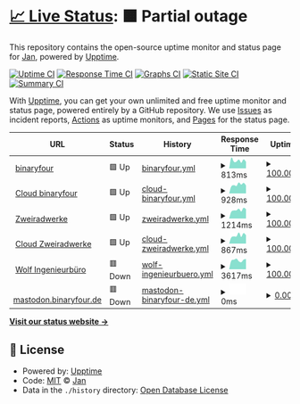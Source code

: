 # [📈 Live Status](https://stoamandl.github.io/upptime): <!--live status--> **🟧 Partial outage**

This repository contains the open-source uptime monitor and status page for [Jan](https://stoamandl.github.io/upptime), powered by [Upptime](https://github.com/upptime/upptime).

[![Uptime CI](https://github.com/stoamandl/upptime/workflows/Uptime%20CI/badge.svg)](https://github.com/stoamandl/upptime/actions?query=workflow%3A%22Uptime+CI%22)
[![Response Time CI](https://github.com/stoamandl/upptime/workflows/Response%20Time%20CI/badge.svg)](https://github.com/stoamandl/upptime/actions?query=workflow%3A%22Response+Time+CI%22)
[![Graphs CI](https://github.com/stoamandl/upptime/workflows/Graphs%20CI/badge.svg)](https://github.com/stoamandl/upptime/actions?query=workflow%3A%22Graphs+CI%22)
[![Static Site CI](https://github.com/stoamandl/upptime/workflows/Static%20Site%20CI/badge.svg)](https://github.com/stoamandl/upptime/actions?query=workflow%3A%22Static+Site+CI%22)
[![Summary CI](https://github.com/stoamandl/upptime/workflows/Summary%20CI/badge.svg)](https://github.com/stoamandl/upptime/actions?query=workflow%3A%22Summary+CI%22)

With [Upptime](https://upptime.js.org), you can get your own unlimited and free uptime monitor and status page, powered entirely by a GitHub repository. We use [Issues](https://github.com/stoamandl/upptime/issues) as incident reports, [Actions](https://github.com/stoamandl/upptime/actions) as uptime monitors, and [Pages](https://stoamandl.github.io/upptime) for the status page.

<!--start: status pages-->
<!-- This summary is generated by Upptime (https://github.com/upptime/upptime) -->
<!-- Do not edit this manually, your changes will be overwritten -->
<!-- prettier-ignore -->
| URL | Status | History | Response Time | Uptime |
| --- | ------ | ------- | ------------- | ------ |
| <img alt="" src="https://icons.duckduckgo.com/ip3/binaryfour.de.ico" height="13"> [binaryfour](https://binaryfour.de) | 🟩 Up | [binaryfour.yml](https://github.com/stoamandl/upptime/commits/HEAD/history/binaryfour.yml) | <details><summary><img alt="Response time graph" src="./graphs/binaryfour/response-time-week.png" height="20"> 813ms</summary><br><a href="https://stoamandl.github.io/upptime/history/binaryfour"><img alt="Response time 1009" src="https://img.shields.io/endpoint?url=https%3A%2F%2Fraw.githubusercontent.com%2Fstoamandl%2Fupptime%2FHEAD%2Fapi%2Fbinaryfour%2Fresponse-time.json"></a><br><a href="https://stoamandl.github.io/upptime/history/binaryfour"><img alt="24-hour response time 695" src="https://img.shields.io/endpoint?url=https%3A%2F%2Fraw.githubusercontent.com%2Fstoamandl%2Fupptime%2FHEAD%2Fapi%2Fbinaryfour%2Fresponse-time-day.json"></a><br><a href="https://stoamandl.github.io/upptime/history/binaryfour"><img alt="7-day response time 813" src="https://img.shields.io/endpoint?url=https%3A%2F%2Fraw.githubusercontent.com%2Fstoamandl%2Fupptime%2FHEAD%2Fapi%2Fbinaryfour%2Fresponse-time-week.json"></a><br><a href="https://stoamandl.github.io/upptime/history/binaryfour"><img alt="30-day response time 772" src="https://img.shields.io/endpoint?url=https%3A%2F%2Fraw.githubusercontent.com%2Fstoamandl%2Fupptime%2FHEAD%2Fapi%2Fbinaryfour%2Fresponse-time-month.json"></a><br><a href="https://stoamandl.github.io/upptime/history/binaryfour"><img alt="1-year response time 915" src="https://img.shields.io/endpoint?url=https%3A%2F%2Fraw.githubusercontent.com%2Fstoamandl%2Fupptime%2FHEAD%2Fapi%2Fbinaryfour%2Fresponse-time-year.json"></a></details> | <details><summary><a href="https://stoamandl.github.io/upptime/history/binaryfour">100.00%</a></summary><a href="https://stoamandl.github.io/upptime/history/binaryfour"><img alt="All-time uptime 99.86%" src="https://img.shields.io/endpoint?url=https%3A%2F%2Fraw.githubusercontent.com%2Fstoamandl%2Fupptime%2FHEAD%2Fapi%2Fbinaryfour%2Fuptime.json"></a><br><a href="https://stoamandl.github.io/upptime/history/binaryfour"><img alt="24-hour uptime 100.00%" src="https://img.shields.io/endpoint?url=https%3A%2F%2Fraw.githubusercontent.com%2Fstoamandl%2Fupptime%2FHEAD%2Fapi%2Fbinaryfour%2Fuptime-day.json"></a><br><a href="https://stoamandl.github.io/upptime/history/binaryfour"><img alt="7-day uptime 100.00%" src="https://img.shields.io/endpoint?url=https%3A%2F%2Fraw.githubusercontent.com%2Fstoamandl%2Fupptime%2FHEAD%2Fapi%2Fbinaryfour%2Fuptime-week.json"></a><br><a href="https://stoamandl.github.io/upptime/history/binaryfour"><img alt="30-day uptime 99.95%" src="https://img.shields.io/endpoint?url=https%3A%2F%2Fraw.githubusercontent.com%2Fstoamandl%2Fupptime%2FHEAD%2Fapi%2Fbinaryfour%2Fuptime-month.json"></a><br><a href="https://stoamandl.github.io/upptime/history/binaryfour"><img alt="1-year uptime 99.95%" src="https://img.shields.io/endpoint?url=https%3A%2F%2Fraw.githubusercontent.com%2Fstoamandl%2Fupptime%2FHEAD%2Fapi%2Fbinaryfour%2Fuptime-year.json"></a></details>
| <img alt="" src="https://icons.duckduckgo.com/ip3/cloud.binaryfour.de.ico" height="13"> [Cloud binaryfour](https://cloud.binaryfour.de) | 🟩 Up | [cloud-binaryfour.yml](https://github.com/stoamandl/upptime/commits/HEAD/history/cloud-binaryfour.yml) | <details><summary><img alt="Response time graph" src="./graphs/cloud-binaryfour/response-time-week.png" height="20"> 928ms</summary><br><a href="https://stoamandl.github.io/upptime/history/cloud-binaryfour"><img alt="Response time 1004" src="https://img.shields.io/endpoint?url=https%3A%2F%2Fraw.githubusercontent.com%2Fstoamandl%2Fupptime%2FHEAD%2Fapi%2Fcloud-binaryfour%2Fresponse-time.json"></a><br><a href="https://stoamandl.github.io/upptime/history/cloud-binaryfour"><img alt="24-hour response time 847" src="https://img.shields.io/endpoint?url=https%3A%2F%2Fraw.githubusercontent.com%2Fstoamandl%2Fupptime%2FHEAD%2Fapi%2Fcloud-binaryfour%2Fresponse-time-day.json"></a><br><a href="https://stoamandl.github.io/upptime/history/cloud-binaryfour"><img alt="7-day response time 928" src="https://img.shields.io/endpoint?url=https%3A%2F%2Fraw.githubusercontent.com%2Fstoamandl%2Fupptime%2FHEAD%2Fapi%2Fcloud-binaryfour%2Fresponse-time-week.json"></a><br><a href="https://stoamandl.github.io/upptime/history/cloud-binaryfour"><img alt="30-day response time 904" src="https://img.shields.io/endpoint?url=https%3A%2F%2Fraw.githubusercontent.com%2Fstoamandl%2Fupptime%2FHEAD%2Fapi%2Fcloud-binaryfour%2Fresponse-time-month.json"></a><br><a href="https://stoamandl.github.io/upptime/history/cloud-binaryfour"><img alt="1-year response time 1030" src="https://img.shields.io/endpoint?url=https%3A%2F%2Fraw.githubusercontent.com%2Fstoamandl%2Fupptime%2FHEAD%2Fapi%2Fcloud-binaryfour%2Fresponse-time-year.json"></a></details> | <details><summary><a href="https://stoamandl.github.io/upptime/history/cloud-binaryfour">100.00%</a></summary><a href="https://stoamandl.github.io/upptime/history/cloud-binaryfour"><img alt="All-time uptime 99.85%" src="https://img.shields.io/endpoint?url=https%3A%2F%2Fraw.githubusercontent.com%2Fstoamandl%2Fupptime%2FHEAD%2Fapi%2Fcloud-binaryfour%2Fuptime.json"></a><br><a href="https://stoamandl.github.io/upptime/history/cloud-binaryfour"><img alt="24-hour uptime 100.00%" src="https://img.shields.io/endpoint?url=https%3A%2F%2Fraw.githubusercontent.com%2Fstoamandl%2Fupptime%2FHEAD%2Fapi%2Fcloud-binaryfour%2Fuptime-day.json"></a><br><a href="https://stoamandl.github.io/upptime/history/cloud-binaryfour"><img alt="7-day uptime 100.00%" src="https://img.shields.io/endpoint?url=https%3A%2F%2Fraw.githubusercontent.com%2Fstoamandl%2Fupptime%2FHEAD%2Fapi%2Fcloud-binaryfour%2Fuptime-week.json"></a><br><a href="https://stoamandl.github.io/upptime/history/cloud-binaryfour"><img alt="30-day uptime 99.95%" src="https://img.shields.io/endpoint?url=https%3A%2F%2Fraw.githubusercontent.com%2Fstoamandl%2Fupptime%2FHEAD%2Fapi%2Fcloud-binaryfour%2Fuptime-month.json"></a><br><a href="https://stoamandl.github.io/upptime/history/cloud-binaryfour"><img alt="1-year uptime 99.94%" src="https://img.shields.io/endpoint?url=https%3A%2F%2Fraw.githubusercontent.com%2Fstoamandl%2Fupptime%2FHEAD%2Fapi%2Fcloud-binaryfour%2Fuptime-year.json"></a></details>
| <img alt="" src="https://icons.duckduckgo.com/ip3/zweiradwerke.de.ico" height="13"> [Zweiradwerke](https://zweiradwerke.de) | 🟩 Up | [zweiradwerke.yml](https://github.com/stoamandl/upptime/commits/HEAD/history/zweiradwerke.yml) | <details><summary><img alt="Response time graph" src="./graphs/zweiradwerke/response-time-week.png" height="20"> 1214ms</summary><br><a href="https://stoamandl.github.io/upptime/history/zweiradwerke"><img alt="Response time 1634" src="https://img.shields.io/endpoint?url=https%3A%2F%2Fraw.githubusercontent.com%2Fstoamandl%2Fupptime%2FHEAD%2Fapi%2Fzweiradwerke%2Fresponse-time.json"></a><br><a href="https://stoamandl.github.io/upptime/history/zweiradwerke"><img alt="24-hour response time 1326" src="https://img.shields.io/endpoint?url=https%3A%2F%2Fraw.githubusercontent.com%2Fstoamandl%2Fupptime%2FHEAD%2Fapi%2Fzweiradwerke%2Fresponse-time-day.json"></a><br><a href="https://stoamandl.github.io/upptime/history/zweiradwerke"><img alt="7-day response time 1214" src="https://img.shields.io/endpoint?url=https%3A%2F%2Fraw.githubusercontent.com%2Fstoamandl%2Fupptime%2FHEAD%2Fapi%2Fzweiradwerke%2Fresponse-time-week.json"></a><br><a href="https://stoamandl.github.io/upptime/history/zweiradwerke"><img alt="30-day response time 1310" src="https://img.shields.io/endpoint?url=https%3A%2F%2Fraw.githubusercontent.com%2Fstoamandl%2Fupptime%2FHEAD%2Fapi%2Fzweiradwerke%2Fresponse-time-month.json"></a><br><a href="https://stoamandl.github.io/upptime/history/zweiradwerke"><img alt="1-year response time 1615" src="https://img.shields.io/endpoint?url=https%3A%2F%2Fraw.githubusercontent.com%2Fstoamandl%2Fupptime%2FHEAD%2Fapi%2Fzweiradwerke%2Fresponse-time-year.json"></a></details> | <details><summary><a href="https://stoamandl.github.io/upptime/history/zweiradwerke">100.00%</a></summary><a href="https://stoamandl.github.io/upptime/history/zweiradwerke"><img alt="All-time uptime 99.61%" src="https://img.shields.io/endpoint?url=https%3A%2F%2Fraw.githubusercontent.com%2Fstoamandl%2Fupptime%2FHEAD%2Fapi%2Fzweiradwerke%2Fuptime.json"></a><br><a href="https://stoamandl.github.io/upptime/history/zweiradwerke"><img alt="24-hour uptime 100.00%" src="https://img.shields.io/endpoint?url=https%3A%2F%2Fraw.githubusercontent.com%2Fstoamandl%2Fupptime%2FHEAD%2Fapi%2Fzweiradwerke%2Fuptime-day.json"></a><br><a href="https://stoamandl.github.io/upptime/history/zweiradwerke"><img alt="7-day uptime 100.00%" src="https://img.shields.io/endpoint?url=https%3A%2F%2Fraw.githubusercontent.com%2Fstoamandl%2Fupptime%2FHEAD%2Fapi%2Fzweiradwerke%2Fuptime-week.json"></a><br><a href="https://stoamandl.github.io/upptime/history/zweiradwerke"><img alt="30-day uptime 99.95%" src="https://img.shields.io/endpoint?url=https%3A%2F%2Fraw.githubusercontent.com%2Fstoamandl%2Fupptime%2FHEAD%2Fapi%2Fzweiradwerke%2Fuptime-month.json"></a><br><a href="https://stoamandl.github.io/upptime/history/zweiradwerke"><img alt="1-year uptime 99.26%" src="https://img.shields.io/endpoint?url=https%3A%2F%2Fraw.githubusercontent.com%2Fstoamandl%2Fupptime%2FHEAD%2Fapi%2Fzweiradwerke%2Fuptime-year.json"></a></details>
| <img alt="" src="https://icons.duckduckgo.com/ip3/cloud.zweiradwerke.de.ico" height="13"> [Cloud Zweiradwerke](https://cloud.zweiradwerke.de) | 🟩 Up | [cloud-zweiradwerke.yml](https://github.com/stoamandl/upptime/commits/HEAD/history/cloud-zweiradwerke.yml) | <details><summary><img alt="Response time graph" src="./graphs/cloud-zweiradwerke/response-time-week.png" height="20"> 867ms</summary><br><a href="https://stoamandl.github.io/upptime/history/cloud-zweiradwerke"><img alt="Response time 979" src="https://img.shields.io/endpoint?url=https%3A%2F%2Fraw.githubusercontent.com%2Fstoamandl%2Fupptime%2FHEAD%2Fapi%2Fcloud-zweiradwerke%2Fresponse-time.json"></a><br><a href="https://stoamandl.github.io/upptime/history/cloud-zweiradwerke"><img alt="24-hour response time 892" src="https://img.shields.io/endpoint?url=https%3A%2F%2Fraw.githubusercontent.com%2Fstoamandl%2Fupptime%2FHEAD%2Fapi%2Fcloud-zweiradwerke%2Fresponse-time-day.json"></a><br><a href="https://stoamandl.github.io/upptime/history/cloud-zweiradwerke"><img alt="7-day response time 867" src="https://img.shields.io/endpoint?url=https%3A%2F%2Fraw.githubusercontent.com%2Fstoamandl%2Fupptime%2FHEAD%2Fapi%2Fcloud-zweiradwerke%2Fresponse-time-week.json"></a><br><a href="https://stoamandl.github.io/upptime/history/cloud-zweiradwerke"><img alt="30-day response time 886" src="https://img.shields.io/endpoint?url=https%3A%2F%2Fraw.githubusercontent.com%2Fstoamandl%2Fupptime%2FHEAD%2Fapi%2Fcloud-zweiradwerke%2Fresponse-time-month.json"></a><br><a href="https://stoamandl.github.io/upptime/history/cloud-zweiradwerke"><img alt="1-year response time 959" src="https://img.shields.io/endpoint?url=https%3A%2F%2Fraw.githubusercontent.com%2Fstoamandl%2Fupptime%2FHEAD%2Fapi%2Fcloud-zweiradwerke%2Fresponse-time-year.json"></a></details> | <details><summary><a href="https://stoamandl.github.io/upptime/history/cloud-zweiradwerke">100.00%</a></summary><a href="https://stoamandl.github.io/upptime/history/cloud-zweiradwerke"><img alt="All-time uptime 99.78%" src="https://img.shields.io/endpoint?url=https%3A%2F%2Fraw.githubusercontent.com%2Fstoamandl%2Fupptime%2FHEAD%2Fapi%2Fcloud-zweiradwerke%2Fuptime.json"></a><br><a href="https://stoamandl.github.io/upptime/history/cloud-zweiradwerke"><img alt="24-hour uptime 100.00%" src="https://img.shields.io/endpoint?url=https%3A%2F%2Fraw.githubusercontent.com%2Fstoamandl%2Fupptime%2FHEAD%2Fapi%2Fcloud-zweiradwerke%2Fuptime-day.json"></a><br><a href="https://stoamandl.github.io/upptime/history/cloud-zweiradwerke"><img alt="7-day uptime 100.00%" src="https://img.shields.io/endpoint?url=https%3A%2F%2Fraw.githubusercontent.com%2Fstoamandl%2Fupptime%2FHEAD%2Fapi%2Fcloud-zweiradwerke%2Fuptime-week.json"></a><br><a href="https://stoamandl.github.io/upptime/history/cloud-zweiradwerke"><img alt="30-day uptime 99.95%" src="https://img.shields.io/endpoint?url=https%3A%2F%2Fraw.githubusercontent.com%2Fstoamandl%2Fupptime%2FHEAD%2Fapi%2Fcloud-zweiradwerke%2Fuptime-month.json"></a><br><a href="https://stoamandl.github.io/upptime/history/cloud-zweiradwerke"><img alt="1-year uptime 99.96%" src="https://img.shields.io/endpoint?url=https%3A%2F%2Fraw.githubusercontent.com%2Fstoamandl%2Fupptime%2FHEAD%2Fapi%2Fcloud-zweiradwerke%2Fuptime-year.json"></a></details>
| <img alt="" src="https://icons.duckduckgo.com/ip3/wolf-ingenieurbuero.de.ico" height="13"> [Wolf Ingenieurbüro](https://wolf-ingenieurbuero.de) | 🟥 Down | [wolf-ingenieurbuero.yml](https://github.com/stoamandl/upptime/commits/HEAD/history/wolf-ingenieurbuero.yml) | <details><summary><img alt="Response time graph" src="./graphs/wolf-ingenieurbuero/response-time-week.png" height="20"> 3617ms</summary><br><a href="https://stoamandl.github.io/upptime/history/wolf-ingenieurbuero"><img alt="Response time 2909" src="https://img.shields.io/endpoint?url=https%3A%2F%2Fraw.githubusercontent.com%2Fstoamandl%2Fupptime%2FHEAD%2Fapi%2Fwolf-ingenieurbuero%2Fresponse-time.json"></a><br><a href="https://stoamandl.github.io/upptime/history/wolf-ingenieurbuero"><img alt="24-hour response time 4101" src="https://img.shields.io/endpoint?url=https%3A%2F%2Fraw.githubusercontent.com%2Fstoamandl%2Fupptime%2FHEAD%2Fapi%2Fwolf-ingenieurbuero%2Fresponse-time-day.json"></a><br><a href="https://stoamandl.github.io/upptime/history/wolf-ingenieurbuero"><img alt="7-day response time 3617" src="https://img.shields.io/endpoint?url=https%3A%2F%2Fraw.githubusercontent.com%2Fstoamandl%2Fupptime%2FHEAD%2Fapi%2Fwolf-ingenieurbuero%2Fresponse-time-week.json"></a><br><a href="https://stoamandl.github.io/upptime/history/wolf-ingenieurbuero"><img alt="30-day response time 3473" src="https://img.shields.io/endpoint?url=https%3A%2F%2Fraw.githubusercontent.com%2Fstoamandl%2Fupptime%2FHEAD%2Fapi%2Fwolf-ingenieurbuero%2Fresponse-time-month.json"></a><br><a href="https://stoamandl.github.io/upptime/history/wolf-ingenieurbuero"><img alt="1-year response time 3315" src="https://img.shields.io/endpoint?url=https%3A%2F%2Fraw.githubusercontent.com%2Fstoamandl%2Fupptime%2FHEAD%2Fapi%2Fwolf-ingenieurbuero%2Fresponse-time-year.json"></a></details> | <details><summary><a href="https://stoamandl.github.io/upptime/history/wolf-ingenieurbuero">100.00%</a></summary><a href="https://stoamandl.github.io/upptime/history/wolf-ingenieurbuero"><img alt="All-time uptime 99.84%" src="https://img.shields.io/endpoint?url=https%3A%2F%2Fraw.githubusercontent.com%2Fstoamandl%2Fupptime%2FHEAD%2Fapi%2Fwolf-ingenieurbuero%2Fuptime.json"></a><br><a href="https://stoamandl.github.io/upptime/history/wolf-ingenieurbuero"><img alt="24-hour uptime 99.98%" src="https://img.shields.io/endpoint?url=https%3A%2F%2Fraw.githubusercontent.com%2Fstoamandl%2Fupptime%2FHEAD%2Fapi%2Fwolf-ingenieurbuero%2Fuptime-day.json"></a><br><a href="https://stoamandl.github.io/upptime/history/wolf-ingenieurbuero"><img alt="7-day uptime 100.00%" src="https://img.shields.io/endpoint?url=https%3A%2F%2Fraw.githubusercontent.com%2Fstoamandl%2Fupptime%2FHEAD%2Fapi%2Fwolf-ingenieurbuero%2Fuptime-week.json"></a><br><a href="https://stoamandl.github.io/upptime/history/wolf-ingenieurbuero"><img alt="30-day uptime 100.00%" src="https://img.shields.io/endpoint?url=https%3A%2F%2Fraw.githubusercontent.com%2Fstoamandl%2Fupptime%2FHEAD%2Fapi%2Fwolf-ingenieurbuero%2Fuptime-month.json"></a><br><a href="https://stoamandl.github.io/upptime/history/wolf-ingenieurbuero"><img alt="1-year uptime 99.94%" src="https://img.shields.io/endpoint?url=https%3A%2F%2Fraw.githubusercontent.com%2Fstoamandl%2Fupptime%2FHEAD%2Fapi%2Fwolf-ingenieurbuero%2Fuptime-year.json"></a></details>
| <img alt="" src="https://icons.duckduckgo.com/ip3/mastodon.binaryfour.de.ico" height="13"> [mastodon.binaryfour.de](https://mastodon.binaryfour.de) | 🟥 Down | [mastodon-binaryfour-de.yml](https://github.com/stoamandl/upptime/commits/HEAD/history/mastodon-binaryfour-de.yml) | <details><summary><img alt="Response time graph" src="./graphs/mastodon-binaryfour-de/response-time-week.png" height="20"> 0ms</summary><br><a href="https://stoamandl.github.io/upptime/history/mastodon-binaryfour-de"><img alt="Response time 663" src="https://img.shields.io/endpoint?url=https%3A%2F%2Fraw.githubusercontent.com%2Fstoamandl%2Fupptime%2FHEAD%2Fapi%2Fmastodon-binaryfour-de%2Fresponse-time.json"></a><br><a href="https://stoamandl.github.io/upptime/history/mastodon-binaryfour-de"><img alt="24-hour response time 0" src="https://img.shields.io/endpoint?url=https%3A%2F%2Fraw.githubusercontent.com%2Fstoamandl%2Fupptime%2FHEAD%2Fapi%2Fmastodon-binaryfour-de%2Fresponse-time-day.json"></a><br><a href="https://stoamandl.github.io/upptime/history/mastodon-binaryfour-de"><img alt="7-day response time 0" src="https://img.shields.io/endpoint?url=https%3A%2F%2Fraw.githubusercontent.com%2Fstoamandl%2Fupptime%2FHEAD%2Fapi%2Fmastodon-binaryfour-de%2Fresponse-time-week.json"></a><br><a href="https://stoamandl.github.io/upptime/history/mastodon-binaryfour-de"><img alt="30-day response time 0" src="https://img.shields.io/endpoint?url=https%3A%2F%2Fraw.githubusercontent.com%2Fstoamandl%2Fupptime%2FHEAD%2Fapi%2Fmastodon-binaryfour-de%2Fresponse-time-month.json"></a><br><a href="https://stoamandl.github.io/upptime/history/mastodon-binaryfour-de"><img alt="1-year response time 663" src="https://img.shields.io/endpoint?url=https%3A%2F%2Fraw.githubusercontent.com%2Fstoamandl%2Fupptime%2FHEAD%2Fapi%2Fmastodon-binaryfour-de%2Fresponse-time-year.json"></a></details> | <details><summary><a href="https://stoamandl.github.io/upptime/history/mastodon-binaryfour-de">0.00%</a></summary><a href="https://stoamandl.github.io/upptime/history/mastodon-binaryfour-de"><img alt="All-time uptime 42.39%" src="https://img.shields.io/endpoint?url=https%3A%2F%2Fraw.githubusercontent.com%2Fstoamandl%2Fupptime%2FHEAD%2Fapi%2Fmastodon-binaryfour-de%2Fuptime.json"></a><br><a href="https://stoamandl.github.io/upptime/history/mastodon-binaryfour-de"><img alt="24-hour uptime 0.00%" src="https://img.shields.io/endpoint?url=https%3A%2F%2Fraw.githubusercontent.com%2Fstoamandl%2Fupptime%2FHEAD%2Fapi%2Fmastodon-binaryfour-de%2Fuptime-day.json"></a><br><a href="https://stoamandl.github.io/upptime/history/mastodon-binaryfour-de"><img alt="7-day uptime 0.00%" src="https://img.shields.io/endpoint?url=https%3A%2F%2Fraw.githubusercontent.com%2Fstoamandl%2Fupptime%2FHEAD%2Fapi%2Fmastodon-binaryfour-de%2Fuptime-week.json"></a><br><a href="https://stoamandl.github.io/upptime/history/mastodon-binaryfour-de"><img alt="30-day uptime 1.38%" src="https://img.shields.io/endpoint?url=https%3A%2F%2Fraw.githubusercontent.com%2Fstoamandl%2Fupptime%2FHEAD%2Fapi%2Fmastodon-binaryfour-de%2Fuptime-month.json"></a><br><a href="https://stoamandl.github.io/upptime/history/mastodon-binaryfour-de"><img alt="1-year uptime 42.39%" src="https://img.shields.io/endpoint?url=https%3A%2F%2Fraw.githubusercontent.com%2Fstoamandl%2Fupptime%2FHEAD%2Fapi%2Fmastodon-binaryfour-de%2Fuptime-year.json"></a></details>

<!--end: status pages-->

[**Visit our status website →**](https://stoamandl.github.io/upptime)

## 📄 License

- Powered by: [Upptime](https://github.com/upptime/upptime)
- Code: [MIT](./LICENSE) © [Jan](https://stoamandl.github.io/upptime)
- Data in the `./history` directory: [Open Database License](https://opendatacommons.org/licenses/odbl/1-0/)
